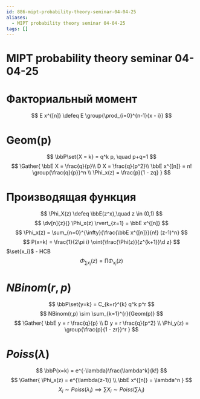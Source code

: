 ```yaml
---
id: 886-mipt-probability-theory-seminar-04-04-25
aliases:
  - MIPT probability theory seminar 04-04-25
tags: []
---
```


# MIPT probability theory seminar 04-04-25

# Факториальный момент
$$
E x^{[n]} \defeq E \group{\prod_{i=0}^{n-1}{x - i}}
$$

# Geom(p)
$$
\bbP\set{X = k} = q^k p, \quad p+q=1
$$
$$
\Gather{
\bbE X = \frac{q}{p}\\
D X = \frac{q}{p^2}\\
\bbE x^{[n]} = n! \group{\frac{q}{p}}^n \\
\Phi_x(z) = \frac{p}{1 - zq}
}
$$

# Производящая функция
$$
\Phi_X(z) \defeq \bbE(z^x),\quad z \in (0,1)
$$
$$
\dv[n]{z}{} \Phi_x(z) \rvert_{z=1} = \bbE x^{[n]}
$$
$$
\Phi_x(z) = \sum_{n=0}^{\infty}{\frac{\bbE x^{[n]}}{n!} (z-1)^n}
$$
$$
P(x=k) = \frac{1}{2\pi i} \oint{\frac{\Phi(z)}{z^{k+1}}\d z}
$$
$\set{x_i}$ - НСВ
 $$
\Phi_{\sum{x_i}}(z) = \prod{\Phi_{x_i}(z)}
$$

# $NBinom(r,p)$

$$
\bbP\set{y=k} = C_{k+r}^{k} q^k p^r
$$
$$
NBinom(r,p) \sim \sum_{k=1}^{r}{Geom(p)}
$$
$$
\Gather{
\bbE y = r \frac{q}{p} \\
D y = r \frac{q}{p^2} \\
\Phi_y(z) = \group{\frac{p}{1 - zr}}^r
}
$$

# $Poiss(\lambda)$
$$
\bbP(x=k) = e^{-\lambda}\frac{\lambda^k}{k!}
$$
$$
\Gather{
\Phi_x(z) = e^{\lambda(z-1)} \\
\bbE x^{[n]} = \lambda^n
}
$$
$$
X_i \sim Poiss(\lambda_i) \implies \sum{X_i} \sim Poiss(\sum{\lambda_i})
$$
